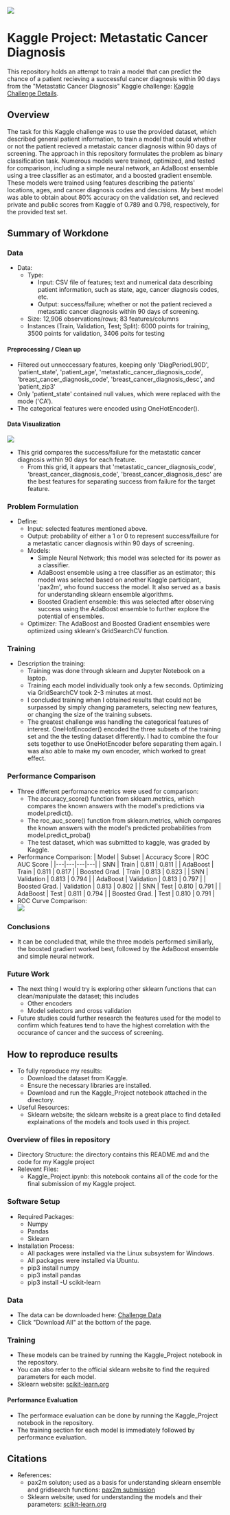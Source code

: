 ![](UTA-DataScience-Logo.png)

# Kaggle Project: Metastatic Cancer Diagnosis

This repository holds an attempt to train a model that can predict the chance of a patient recieving a successful cancer diagnosis within 90 days from the "Metastatic Cancer Diagnosis" Kaggle challenge: [Kaggle Challenge Details](https://www.kaggle.com/competitions/widsdatathon2024-challenge1/overview). 

## Overview
   The task for this Kaggle challenge was to use the provided dataset, which described general patient information, to train a model that could whether or not the patient recieved a metastaic cancer diagnosis within 90 days of screening. 
   The approach in this repository formulates the problem as binary classification task. Numerous models were trained, optimized, and tested for comparison, including a simple neural network, an AdaBoost ensemble using a tree classifier as an estimator, and a boosted gradient ensemble. These models were trained using features describing the patients' locations, ages, and cancer diagnosis codes and descisions. 
   My best model was able to obtain about 80% accuracy on the validation set, and recieved private and public scores from Kaggle of 0.789 and 0.798, respectively, for the provided test set. 

## Summary of Workdone


### Data

* Data:
  * Type:
    * Input: CSV file of features; text and numerical data describing patient information, such as state, age, cancer diagnosis codes, etc.
    * Output: success/failure; whether or not the patient recieved a metastatic cancer diagnosis within 90 days of screening.
  * Size: 12,906 observations/rows; 83 features/columns
  * Instances (Train, Validation, Test; Split): 6000 points for training, 3500 points for validation, 3406 poits for testing

#### Preprocessing / Clean up

* Filtered out unneccessary features, keeping only 'DiagPeriodL90D', 'patient_state', 'patient_age', 'metastatic_cancer_diagnosis_code', 'breast_cancer_diagnosis_code', 'breast_cancer_diagnosis_desc', and 'patient_zip3'
* Only 'patient_state' contained null values, which were replaced with the mode ('CA').
* The categorical features were encoded using OneHotEncoder(). 

#### Data Visualization

![](pairplot.png)
* This grid compares the success/failure for the metastatic cancer diagnosis within 90 days for each feature.
  * From this grid, it appears that 'metastatic_cancer_diagnosis_code', 'breast_cancer_diagnosis_code', 'breast_cancer_diagnosis_desc' are the best features for separating success from failure for the target feature. 

### Problem Formulation

* Define:
  * Input: selected features mentioned above.
  * Output: probability of either a 1 or 0 to represent success/failure for a metastatic cancer diagnosis within 90 days of screening.
  * Models:
    * Simple Neural Network; this model was selected for its power as a classifier.
    * AdaBoost ensemble using a tree classifier as an estimator; this model was selected based on another Kaggle participant, 'pax2m', who found success the model. It also served as a basis for understanding sklearn ensemble algorithms.
    * Boosted Gradient ensemble: this was selected after observing success using the AdaBoost ensemble to further explore the potential of ensembles.
  * Optimizer: The AdaBoost and Boosted Gradient ensembles were optimized using sklearn's GridSearchCV function.

### Training

* Description the training:
  * Training was done through sklearn and Jupyter Notebook on a laptop.
  * Training each model individually took only a few seconds. Optimizing via GridSearchCV took 2-3 minutes at most. 
  * I concluded training when I obtained results that could not be surpassed by simply changing parameters, selecting new features, or changing the size of the training subsets.
  * The greatest challenge was handling the categorical features of interest. OneHotEncoder() encoded the three subsets of the training set and the the testing dataset differently. I had to combine the four sets together to use OneHotEncoder before separating them again. I was also able to make my own encoder, which worked to great effect. 

### Performance Comparison

* Three different performance metrics were used for comparison:
  * The accuracy_score() function from sklearn.metrics, which compares the known answers with the model's predictions via model.predict().
  * The roc_auc_score() function from sklearn.metrics, which compares the known answers with the model's predicted probabilities from model.predict_proba()
  * The test dataset, which was submitted to kaggle, was graded by Kaggle. 
* Performance Comparison:
  | Model | Subset | Accuracy Score | ROC AUC Score |
  |---|---|---|---|
  | SNN | Train | 0.811 | 0.811 |
  | AdaBoost | Train | 0.811 | 0.817 |
  | Boosted Grad. | Train | 0.813 | 0.823 |
  | SNN | Validation | 0.813 | 0.794 |
  | AdaBoost | Validation | 0.813 | 0.797 |
  | Boosted Grad. | Validation | 0.813 | 0.802 |
  | SNN | Test | 0.810 | 0.791 |
  | AdaBoost | Test | 0.811 | 0.794 |
  | Boosted Grad. | Test | 0.810 | 0.791 |
* ROC Curve Comparison:  
![](ROC_comp.png)

### Conclusions

* It can be concluded that, while the three models performed similiarly, the boosted gradient worked best, followed by the AdaBoost ensemble and simple neural network.

### Future Work

* The next thing I would try is exploring other sklearn functions that can clean/manipulate the dataset; this includes
  * Other encoders
  * Model selectors and cross validation
* Future studies could further research the features used for the model to confirm which features tend to have the highest correlation with the occurance of cancer and the success of screening. 

## How to reproduce results

* To fully reproduce my results:
   * Download the dataset from Kaggle.
   * Ensure the necessary libraries are installed.
   * Download and run the Kaggle_Project notebook attached in the directory.
* Useful Resources:
  * Sklearn website; the sklearn website is a great place to find detailed explainations of the models and tools used in this project.

### Overview of files in repository

* Directory Structure: the directory contains this README.md and the code for my Kaggle project
* Relevent Files:
  * Kaggle_Project.ipynb: this notebook contains all of the code for the final submission of my Kaggle project. 

### Software Setup
* Required Packages:
  * Numpy
  * Pandas
  * Sklearn
* Installation Process:
  * All packages were installed via the Linux subsystem for Windows.
  * All packages were installed via Ubuntu.
  * pip3 install numpy
  * pip3 install pandas
  * pip3 install -U scikit-learn

### Data

* The data can be downloaded here: [Challenge Data](https://www.kaggle.com/competitions/widsdatathon2024-challenge1/data)
* Click "Download All" at the bottom of the page.

### Training

* These models can be trained by running the Kaggle_Project notebook in the repository.
* You can also refer to the official sklearn website to find the required parameters for each model.
* Sklearn website: [scikit-learn.org](https://scikit-learn.org/stable/)

#### Performance Evaluation

* The performace evaluation can be done by running the Kaggle_Project notebook in the repository.
* The training section for each model is immediately followed by performance evaluation.

## Citations

* References:
  * pax2m soluton; used as a basis for understanding sklearn ensemble and gridsearch functions: [pax2m submission](https://www.kaggle.com/competitions/widsdatathon2024-challenge1/discussion/483037)
  * Sklearn website; used for understanding the models and their parameters: [scikit-learn.org](https://scikit-learn.org/stable/)







